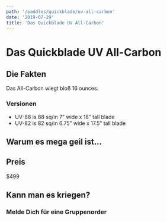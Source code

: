 ```yaml
---
path: '/paddles/quickblade/uv-all-carbon'
date: '2019-07-29'
title: 'Das Quickblade UV All-Carbon'
---
```


# Das Quickblade UV All-Carbon

## Die Fakten

Das All-Carbon wiegt bloß 16 ounces.

### Versionen

- UV-88 is 88 sq/in 7” wide x 18” tall blade
- UV-82 is 82 sq/in 6.75” wide x 17.5” tall blade

## Warum es mega geil ist...

## Preis

\$499

## Kann man es kriegen?

### Melde Dich für eine Gruppenorder
